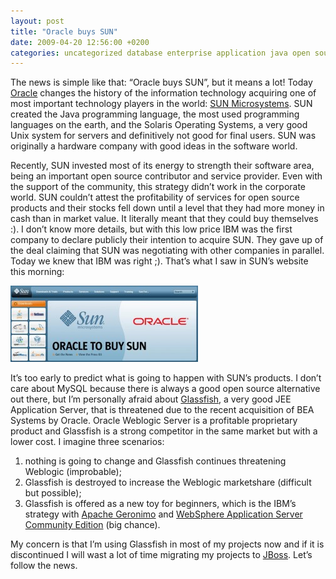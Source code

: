 ```yaml
---
layout: post
title: "Oracle buys SUN"
date: 2009-04-20 12:56:00 +0200
categories: uncategorized database enterprise application java open source operating system
---
```


The news is simple like that: “Oracle buys SUN”, but it means a lot! Today <a href="http://www.oracle.com/">Oracle</a> changes the history of the information technology acquiring one of most important technology players in the world: <a href="http://www.sun.com/">SUN Microsystems</a>. SUN created the Java programming language, the most used programming languages on the earth, and the Solaris Operating Systems, a very good Unix system for servers and definitively not good for final users. SUN was originally a hardware company with good ideas in the software world.

Recently, SUN invested most of its energy to strength their software area, being an important open source contributor and service provider. Even with the support of the community, this strategy didn’t work in the corporate world. SUN couldn’t attest the profitability of services for open source products and their stocks fell down until a level that they had more money in cash than in market value. It literally meant that they could buy themselves :). I don’t know more details, but with this low price IBM was the first company to declare publicly their intention to acquire SUN. They gave up of the deal claiming that SUN was negotiating with other companies in parallel. Today we knew that IBM was right ;). That’s what I saw in SUN’s website this morning:

<a href="http://69.89.31.239/~hildeber/wp-content/uploads/2009/04/oracle-to-buy-sun.jpg">![oracle-to-buy-sun-300x122.jpg](/images/posts/oracle-to-buy-sun-300x122.jpg)</a>

It’s too early to predict what is going to happen with SUN’s products. I don’t care about MySQL because there is always a good open source alternative out there, but I’m personally afraid about <a href="https://glassfish.dev.java.net/">Glassfish</a>, a very good JEE Application Server, that is threatened due to the recent acquisition of BEA Systems by Oracle. Oracle Weblogic Server is a profitable proprietary product and Glassfish is a strong competitor in the same market but with a lower cost. I imagine three scenarios:

<ol>
<li>nothing is going to change and Glassfish continues threatening Weblogic (improbable);</li>
<li>Glassfish is destroyed to increase the Weblogic marketshare (difficult but possible);</li>
<li>Glassfish is offered as a new toy for beginners, which is the IBM’s strategy with <a href="http://geronimo.apache.org/">Apache Geronimo</a> and <a href="http://www-01.ibm.com/software/webservers/appserv/community/">WebSphere Application Server Community Edition</a> (big chance).</li>
</ol>
My concern is that I’m using Glassfish in most of my projects now and if it is discontinued I will wast a lot of time migrating my projects to <a href="http://www.jboss.org/">JBoss</a>. Let’s follow the news.
